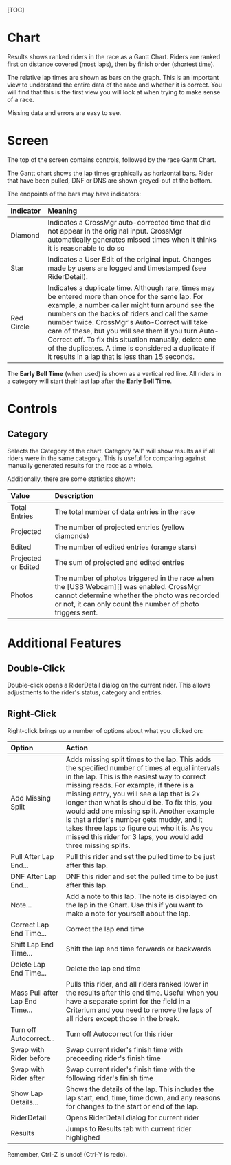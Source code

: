 [TOC]

# Chart
Results shows ranked riders in the race as a Gantt Chart.  Riders are ranked first on distance covered (most laps), then by finish order (shortest time).

The relative lap times are shown as bars on the graph.  This is an important view to understand the entire data of the race and whether it is correct.  You will find that this is the first view you will look at when trying to make sense of a race.

Missing data and errors are easy to see.

# Screen
The top of the screen contains controls, followed by the race Gantt Chart.

The Gantt chart shows the lap times graphically as horizontal bars.
Rider that have been pulled, DNF or DNS are shown greyed-out at the bottom.

The endpoints of the bars may have indicators:

Indicator|Meaning
:--------|:------
Diamond|Indicates a CrossMgr auto-corrected time that did not appear in the original input.  CrossMgr automatically generates missed times when it thinks it is reasonable to do so
Star|Indicates a User Edit of the original input.  Changes made by users are logged and timestamped (see RiderDetail).
Red Circle|Indicates a duplicate time.  Although rare, times may be entered more than once for the same lap.  For example, a number caller might turn around see the numbers on the backs of riders and call the same number twice.  CrossMgr's Auto-Correct will take care of these, but you will see them if you turn Auto-Correct off.  To fix this situation manually, delete one of the duplicates.  A time is considered a duplicate if it results in a lap that is less than 15 seconds.

The __Early Bell Time__ (when used) is shown as a vertical red line.  All riders in a category will start their last lap after the __Early Bell Time__.

# Controls
## Category
Selects the Category of the chart.  Category "All" will show results as if all riders were in the same category.  This is useful for comparing against manually generated results for the race as a whole.

Additionally, there are some statistics shown:

Value|Description
:----|:----------
Total Entries|The total number of data entries in the race
Projected|The number of projected entries (yellow diamonds)
Edited|The number of edited entries (orange stars)
Projected or Edited|The sum of projected and edited entries
Photos|The number of photos triggered in the race when the [USB Webcam][] was enabled.  CrossMgr cannot determine whether the photo was recorded or not, it can only count the number of photo triggers sent.

# Additional Features

## Double-Click
Double-click opens a RiderDetail dialog on the current rider.  This allows adjustments to the rider's status, category and entries.

## Right-Click
Right-click brings up a number of options about what you clicked on:

Option|Action
:-----|:-----
Add Missing Split|Adds missing split times to the lap.  This adds the specified number of times at equal intervals in the lap.  This is the easiest way to correct missing reads.  For example, if there is a missing entry, you will see a lap that is 2x longer than what is should be.  To fix this, you would add one missing split.  Another example is that a rider's number gets muddy, and it takes three laps to figure out who it is.  As you missed this rider for 3 laps, you would add three missing splits.
Pull After Lap End...|Pull this rider and set the pulled time to be just after this lap.
DNF After Lap End...|DNF this rider and set the pulled time to be just after this lap.
Note...|Add a note to this lap.  The note is displayed on the lap in the Chart.  Use this if you want to make a note for yourself about the lap.
Correct Lap End Time...|Correct the lap end time
Shift Lap End Time...|Shift the lap end time forwards or backwards
Delete Lap End Time...|Delete the lap end time
Mass Pull after Lap End Time...|Pulls this rider, and all riders ranked lower in the results after this end time.  Useful when you have a separate sprint for the field in a Criterium and you need to remove the laps of all riders except those in the break.  
Turn off Autocorrect...|Turn off Autocorrect for this rider
Swap with Rider before|Swap current rider's finish time with preceeding rider's finish time
Swap with Rider after|Swap current rider's finish time with the following rider's finish time
Show Lap Details...|Shows the details of the lap.  This includes the lap start, end, time, time down, and any reasons for changes to the start or end of the lap.
RiderDetail|Opens RiderDetail dialog for current rider
Results|Jumps to Results tab with current rider highlighed

Remember, Ctrl-Z is undo!  (Ctrl-Y is redo).
